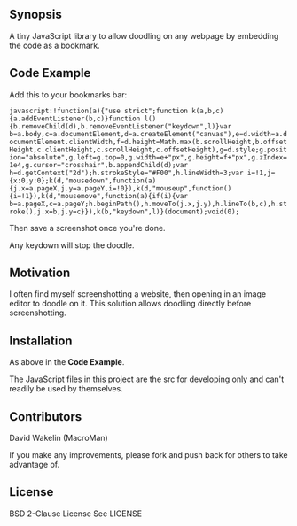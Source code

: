 ## Synopsis

A tiny JavaScript library to allow doodling on any webpage by embedding the code as a bookmark.

## Code Example

Add this to your bookmarks bar:

`javascript:!function(a){"use strict";function k(a,b,c){a.addEventListener(b,c)}function l(){b.removeChild(d),b.removeEventListener("keydown",l)}var b=a.body,c=a.documentElement,d=a.createElement("canvas"),e=d.width=a.documentElement.clientWidth,f=d.height=Math.max(b.scrollHeight,b.offsetHeight,c.clientHeight,c.scrollHeight,c.offsetHeight),g=d.style;g.position="absolute",g.left=g.top=0,g.width=e+"px",g.height=f+"px",g.zIndex=1e4,g.cursor="crosshair",b.appendChild(d);var h=d.getContext("2d");h.strokeStyle="#F00",h.lineWidth=3;var i=!1,j={x:0,y:0};k(d,"mousedown",function(a){j.x=a.pageX,j.y=a.pageY,i=!0}),k(d,"mouseup",function(){i=!1}),k(d,"mousemove",function(a){if(i){var b=a.pageX,c=a.pageY;h.beginPath(),h.moveTo(j.x,j.y),h.lineTo(b,c),h.stroke(),j.x=b,j.y=c}}),k(b,"keydown",l)}(document);void(0);`

Then save a screenshot once you're done.

Any keydown will stop the doodle.

## Motivation

I often find myself screenshotting a website, then opening in an image editor to doodle on it. This solution allows doodling directly before screenshotting.

## Installation

As above in the **Code Example**.

The JavaScript files in this project are the src for developing only and can't readily be used by themselves.

## Contributors

David Wakelin (MacroMan)

If you make any improvements, please fork and push back for others to take advantage of.

## License

BSD 2-Clause License
See LICENSE
